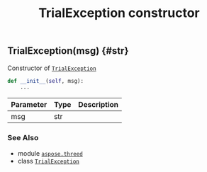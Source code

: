 ﻿---
title: TrialException constructor
second_title: Aspose.3D for Python via .NET API References
description: 
type: docs
weight: 10
url: /python-net/aspose.threed/trialexception/__init__/
is_root: false
---

## TrialException(msg) {#str}

Constructor of [`TrialException`](/3d/python-net/aspose.threed/trialexception)



```python
def __init__(self, msg):
    ...
```


| Parameter | Type | Description |
| :- | :- | :- |
| msg | str |  |



### See Also
* module [`aspose.threed`](../../)
* class [`TrialException`](/3d/python-net/aspose.threed/trialexception)
